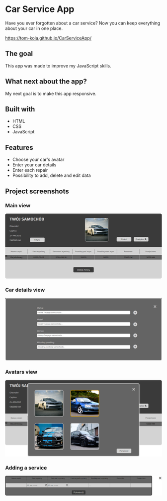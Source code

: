 # Car Service App

Have you ever forgotten about a car service? Now you can keep everything about your car in one place.

https://tom-kola.github.io/CarServiceApp/

## The goal

This app was made to improve my JavaScript skills.

## What next about the app?

My next goal is to make this app responsive.

## Built with

<ul>
<li>HTML</li>
<li>CSS</li>
<li>JavaScript</li>
</ul>

## Features
 <ul>
 <li>Choose your car's avatar</li>
 <li>Enter your car details</li>
 <li>Enter each repair</li>
 <li>Possibility to add, delete and edit data</li>
 </ul>

 ## Project screenshots

### Main view
 <img src="ScreenShots/MainView.png" >

### Car details view
 <img src="ScreenShots/CarDetailsView.png" >

### Avatars view
 <img src="ScreenShots/AvatarView.png" >

### Adding a service
 <img src="ScreenShots/AddingView.png" >
 